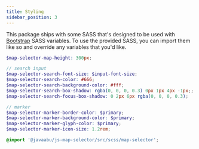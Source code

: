 ```yaml
---
title: Styling
sidebar_position: 3
---
```


This package ships with some SASS that's designed to be used with [Bootstrap](https://getboostrap.com) SASS variables. To use the provided SASS, you can import them like so and override any variables that you'd like.

```scss
$map-selector-map-height: 300px;

// search input
$map-selector-search-font-size: $input-font-size;
$map-selector-search-color: #666;
$map-selector-search-background-color: #fff;
$map-selector-search-box-shadow: rgba(0, 0, 0, 0.3) 0px 1px 4px -1px;;
$map-selector-search-focus-box-shadow: 0 2px 6px rgba(0, 0, 0, 0.3);

// marker
$map-selector-marker-border-color: $primary;
$map-selector-marker-background-color: $primary;
$map-selector-marker-glyph-color: $primary;
$map-selector-marker-icon-size: 1.2rem;

@import '@javaabu/js-map-selector/src/scss/map-selector';
```
